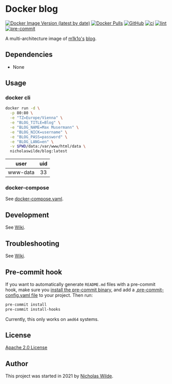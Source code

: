 # Docker blog
[![Docker Image Version (latest by date)](https://img.shields.io/docker/v/nicholaswilde/blog)](https://hub.docker.com/r/nicholaswilde/blog)
[![Docker Pulls](https://img.shields.io/docker/pulls/nicholaswilde/blog)](https://hub.docker.com/r/nicholaswilde/blog)
[![GitHub](https://img.shields.io/github/license/nicholaswilde/docker-blog)](./LICENSE)
[![ci](https://github.com/nicholaswilde/docker-blog/workflows/ci/badge.svg)](https://github.com/nicholaswilde/docker-blog/actions?query=workflow%3Aci)
[![lint](https://github.com/nicholaswilde/docker-blog/workflows/lint/badge.svg?branch=main)](https://github.com/nicholaswilde/docker-blog/actions?query=workflow%3Alint)
[![pre-commit](https://img.shields.io/badge/pre--commit-enabled-brightgreen?logo=pre-commit&logoColor=white)](https://github.com/pre-commit/pre-commit)

A multi-architecture image of [m1k1o's](https://github.com/m1k1o/) [blog](https://github.com/m1k1o/blog).

## Dependencies

* None

## Usage
### docker cli

```bash
docker run -d \
  -p 80:80 \
  -e "TZ=Europe/Vienna" \
  -e "BLOG_TITLE=Blog" \
  -e "BLOG_NAME=Max Musermann" \
  -e "BLOG_NICK=username" \
  -e "BLOG_PASS=password" \
  -e "BLOG_LANG=en" \
  -v $PWD/data:/var/www/html/data \
  nicholaswilde/blog:latest
```

|   user   | uid |
|:--------:|:---:|
| www-data |  33 |

### docker-compose

See [docker-compose.yaml](./docker-compose.yaml).

## Development

See [Wiki](https://github.com/nicholaswilde/docker-blog/wiki/Development).

## Troubleshooting

See [Wiki](https://github.com/nicholaswilde/docker-blog/wiki/Troubleshooting).

## Pre-commit hook

If you want to automatically generate `README.md` files with a pre-commit hook, make sure you
[install the pre-commit binary](https://pre-commit.com/#install), and add a [.pre-commit-config.yaml file](./.pre-commit-config.yaml)
to your project. Then run:

```bash
pre-commit install
pre-commit install-hooks
```
Currently, this only works on `amd64` systems.

## License

[Apache 2.0 License](./LICENSE)

## Author
This project was started in 2021 by [Nicholas Wilde](https://github.com/nicholaswilde/).
